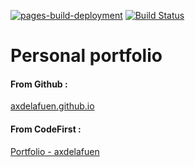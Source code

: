 [![pages-build-deployment](https://github.com/axdelafuen/axdelafuen.github.io/actions/workflows/pages/pages-build-deployment/badge.svg)](https://github.com/axdelafuen/axdelafuen.github.io/actions/workflows/pages/pages-build-deployment)  [![Build Status](https://codefirst.iut.uca.fr/api/badges/axel.de_la_fuente/portfolio/status.svg?ref=refs/heads/main)](https://codefirst.iut.uca.fr/axel.de_la_fuente/portfolio)

# Personal portfolio

#### From Github :

[axdelafuen.github.io](https://axdelafuen.github.io)

#### From CodeFirst :

[Portfolio - axdelafuen](https://codefirst.iut.uca.fr/containers/axelde_la_fuente-portfolio)
